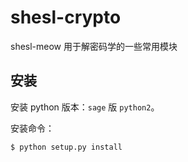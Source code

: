 # shesl-crypto

shesl-meow 用于解密码学的一些常用模块

## 安装

安装 python 版本：`sage` 版 `python2`。

安装命令：

```bash
$ python setup.py install
```

